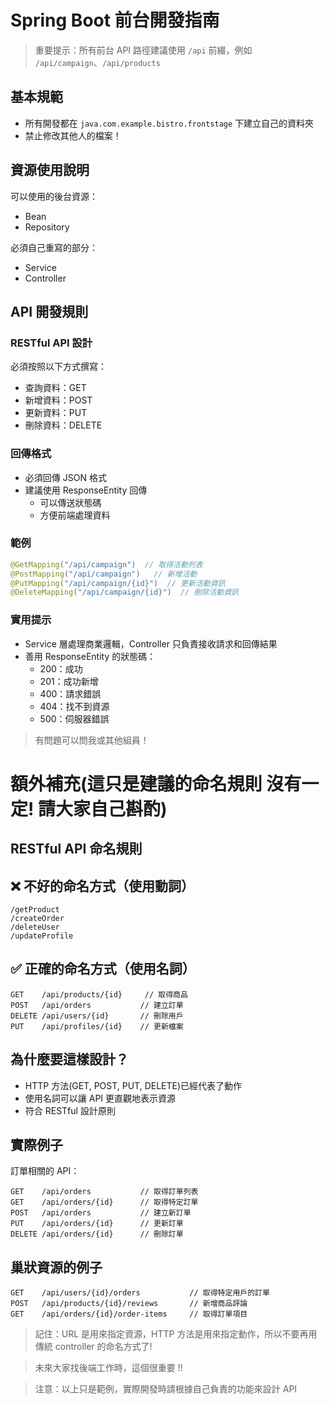 # Spring Boot 前台開發指南

> 重要提示：所有前台 API 路徑建議使用 `/api` 前綴，例如 `/api/campaign`、`/api/products`

## 基本規範

- 所有開發都在 `java.com.example.bistro.frontstage` 下建立自己的資料夾
- 禁止修改其他人的檔案！

## 資源使用說明

可以使用的後台資源：

- Bean
- Repository

必須自己重寫的部分：

- Service
- Controller

## API 開發規則

### RESTful API 設計

必須按照以下方式撰寫：

- 查詢資料：GET
- 新增資料：POST
- 更新資料：PUT
- 刪除資料：DELETE

### 回傳格式

- 必須回傳 JSON 格式
- 建議使用 ResponseEntity 回傳
  - 可以傳送狀態碼
  - 方便前端處理資料

### 範例

```java
@GetMapping("/api/campaign")  // 取得活動列表
@PostMapping("/api/campaign")   // 新增活動
@PutMapping("/api/campaign/{id}")  // 更新活動資訊
@DeleteMapping("/api/campaign/{id}")  // 刪除活動資訊
```

### 實用提示

- Service 層處理商業邏輯，Controller 只負責接收請求和回傳結果
- 善用 ResponseEntity 的狀態碼：
  - 200：成功
  - 201：成功新增
  - 400：請求錯誤
  - 404：找不到資源
  - 500：伺服器錯誤

> 有問題可以問我或其他組員！

# 額外補充(這只是建議的命名規則 沒有一定! 請大家自己斟酌)

## RESTful API 命名規則

## ❌ 不好的命名方式（使用動詞）

```
/getProduct
/createOrder
/deleteUser
/updateProfile
```

## ✅ 正確的命名方式（使用名詞）

```
GET    /api/products/{id}     // 取得商品
POST   /api/orders           // 建立訂單
DELETE /api/users/{id}       // 刪除用戶
PUT    /api/profiles/{id}    // 更新檔案
```

## 為什麼要這樣設計？

- HTTP 方法(GET, POST, PUT, DELETE)已經代表了動作
- 使用名詞可以讓 API 更直觀地表示資源
- 符合 RESTful 設計原則

## 實際例子

訂單相關的 API：

```
GET    /api/orders           // 取得訂單列表
GET    /api/orders/{id}      // 取得特定訂單
POST   /api/orders           // 建立新訂單
PUT    /api/orders/{id}      // 更新訂單
DELETE /api/orders/{id}      // 刪除訂單
```

## 巢狀資源的例子

```
GET    /api/users/{id}/orders           // 取得特定用戶的訂單
POST   /api/products/{id}/reviews       // 新增商品評論
GET    /api/orders/{id}/order-items     // 取得訂單項目
```

> 記住：URL 是用來指定資源，HTTP 方法是用來指定動作，所以不要再用傳統 controller 的命名方式了!

> 未來大家找後端工作時，這個很重要 !!

> 注意：以上只是範例，實際開發時請根據自己負責的功能來設計 API
